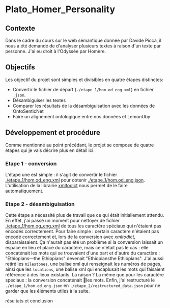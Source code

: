 # Plato_Homer_Personality

## Contexte

Dans le cadre du cours sur le web sémantique donnée par Davide Picca, il nous a été demandé de d'analyser plusieurs textes à raison d'un texte par personne. J'ai eu droit à l'Odyssée par Homère.

## Objectifs

Les objectif du projet sont simples et divisibles en quatre étapes distinctes:

- Convertir le fichier de départ (`./etape_1/hom.od_eng.xml`) en fichier `.json`.
- Désambiguiser les textes
- Comparer les résultats de la désambiguisation avec les données de OntoSenticNet
- Faire un alignement ontologique entre nos données et LemonUby

## Développement et procédure

Comme mentionné au point précédant, le projet se compose de quatre étapes qui je vais décrire plus en détail ici.

### Etape 1 - conversion

L'étape une est simple : il s'agit de convertir le fichier [./etape_1/hom.od_eng.xml](./etape_1/hom.od_eng.xml) pour obtenir [./etape_1/hom.od_eng.json](./etape_1/hom.od_eng.json). L'utilisation de la librairie [xmltodict](pypi.org/project/xmltodict) nous permet de le faire automatiquement.

### Etape 2 - désambiguisation

Cette étape a nécessité plus de travail que ce qui était initiallement attendu. En effet, j'ai passé un moment pour nettoyer de fichier [./etape_1/hom.og_eng.xml](./etape_1/hom.og_eng.xml) de tous les caractère spéciaux qui n'étaient pas encodés correctement. Pour faire simple : certain caractère n'étaient pas encodé correctement et, lors de la conversion avec _xmltodict_, disparaissaient. Ça n'aurait pas été un problème si la conversion laissait un espace en lieu et place du caractère, mais ce n'était pas le cas : elle concaténait les mots qui se trouvaient d'une part et d'autre du caractère : "Ethiopians&mdash;the Ethiopians" devenait "Ethiopiansthe Ethiopians".
J'ai aussi retiré les `milestones`, une balise xml qui renseignait les numéros de pages, ainsi que les `locations`, une balise xml qui encaplusait les mots qui faisaient référence à des lieux existants. La raison ? La même que pour les caractère spéciaux : la conversion concaténait les mots.
Enfin, j'ai restructuré le `./etape_1/hom.od_eng.json` en `./etape_2/restructured_data.json` pour ne garder que les éléments utiles à la suite.

résultats et conclusion
